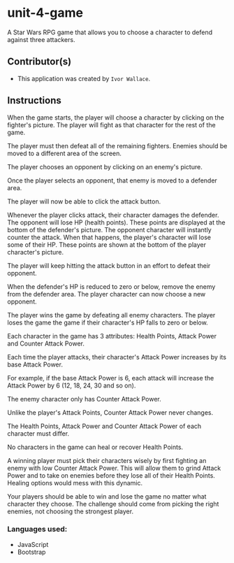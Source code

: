# unit-4-game
A Star Wars RPG game that allows you to choose a character to defend against three attackers. 

## Contributor(s)
  * This application was created by `Ivor Wallace`.
  
## Instructions
When the game starts, the player will choose a character by clicking on the fighter's picture. The player will fight as that character for the rest of the game.

The player must then defeat all of the remaining fighters. Enemies should be moved to a different area of the screen.

The player chooses an opponent by clicking on an enemy's picture.

Once the player selects an opponent, that enemy is moved to a defender area.

The player will now be able to click the attack button.

Whenever the player clicks attack, their character damages the defender. The opponent will lose HP (health points). These points are displayed at the bottom of the defender's picture. The opponent character will instantly counter the attack. When that happens, the player's character will lose some of their HP. These points are shown at the bottom of the player character's picture.

The player will keep hitting the attack button in an effort to defeat their opponent.

When the defender's HP is reduced to zero or below, remove the enemy from the defender area. The player character can now choose a new opponent.

The player wins the game by defeating all enemy characters. The player loses the game the game if their character's HP falls to zero or below.

Each character in the game has 3 attributes: Health Points, Attack Power and Counter Attack Power.

Each time the player attacks, their character's Attack Power increases by its base Attack Power.

For example, if the base Attack Power is 6, each attack will increase the Attack Power by 6 (12, 18, 24, 30 and so on).

The enemy character only has Counter Attack Power.

Unlike the player's Attack Points, Counter Attack Power never changes.

The Health Points, Attack Power and Counter Attack Power of each character must differ.

No characters in the game can heal or recover Health Points.

A winning player must pick their characters wisely by first fighting an enemy with low Counter Attack Power. This will allow them to grind Attack Power and to take on enemies before they lose all of their Health Points. Healing options would mess with this dynamic.

Your players should be able to win and lose the game no matter what character they choose. The challenge should come from picking the right enemies, not choosing the strongest player.

### Languages used:
  * JavaScript 
  * Bootstrap